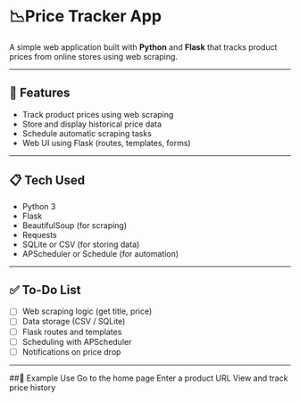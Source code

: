 # 📉Price Tracker App

A simple web application built with **Python** and **Flask** that tracks product prices from online stores using web scraping.

---

## 🔧 Features

- Track product prices using web scraping
- Store and display historical price data
- Schedule automatic scraping tasks
- Web UI using Flask (routes, templates, forms)

---

## 📋 Tech Used

- Python 3
- Flask
- BeautifulSoup (for scraping)
- Requests
- SQLite or CSV (for storing data)
- APScheduler or Schedule (for automation)

---

## ✅ To-Do List

- [ ] Web scraping logic (get title, price)
- [ ] Data storage (CSV / SQLite)
- [ ] Flask routes and templates
- [ ] Scheduling with APScheduler
- [ ] Notifications on price drop

---

##🧪 Example Use
Go to the home page
Enter a product URL
View and track price history